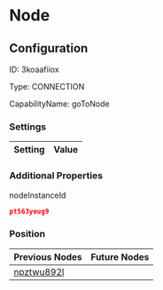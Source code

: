 # Node
## Configuration
ID:  3koaafiiox

Type: CONNECTION 

CapabilityName: goToNode

### Settings
| Setting | Value  |
| :------------------------ | ---------------------------------------- |
 




### Additional Properties
nodeInstanceId
 ```json 
pt563yeug9
```




### Position
| Previous Nodes | Future Nodes |
| :------------- | ------------ |
| [npztwu892l](./npztwu892l.md) |  |